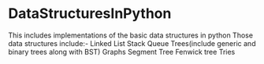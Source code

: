 # DataStructuresInPython
This includes implementations of the basic data structures in python
Those data structures include:-
Linked List
Stack
Queue
Trees(include generic and binary trees along with BST)
Graphs
Segment Tree
Fenwick tree
Tries
